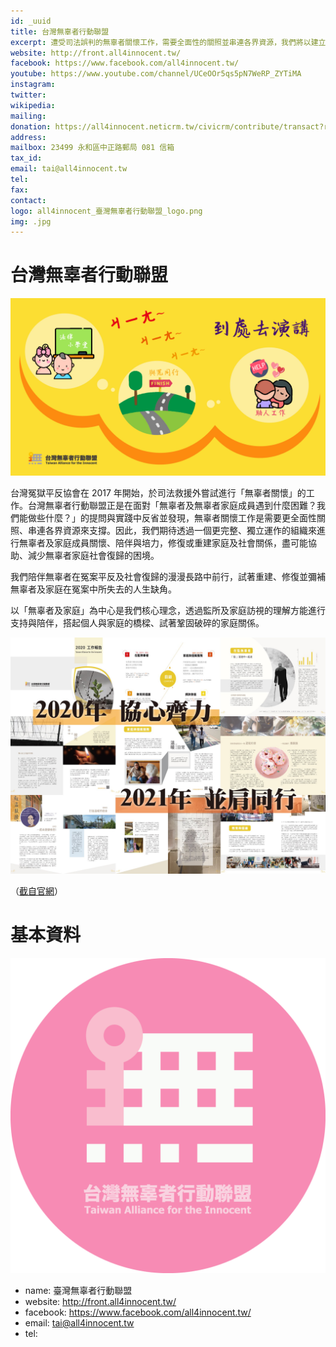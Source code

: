 ```yaml
---
id: _uuid
title: 台灣無辜者行動聯盟
excerpt: 遭受司法誤判的無辜者關懷工作，需要全面性的關照並串連各界資源，我們將以建立無辜者及家庭成員的支持系統、修復家庭及社會關係並減少無辜者家庭社會復歸的困境為主要目標。
website: http://front.all4innocent.tw/
facebook: https://www.facebook.com/all4innocent.tw/
youtube: https://www.youtube.com/channel/UCeOOr5qs5pN7WeRP_ZYTiMA
instagram:
twitter:
wikipedia:
mailing:
donation: https://all4innocent.neticrm.tw/civicrm/contribute/transact?reset=1&id=2
address:
mailbox: 23499 永和區中正路郵局 081 信箱
tax_id:
email: tai@all4innocent.tw
tel:
fax:
contact:
logo: all4innocent_臺灣無辜者行動聯盟_logo.png
img: .jpg
---
```


# 台灣無辜者行動聯盟

![](./all4innocent_臺灣無辜者行動聯盟_banner.jpg)

台灣冤獄平反協會在 2017 年開始，於司法救援外嘗試進行「無辜者關懷」的工作。台灣無辜者行動聯盟正是在面對「無辜者及無辜者家庭成員遇到什麼困難？我們能做些什麼？」的提問與實踐中反省並發現，無辜者關懷工作是需要更全面性關照、串連各界資源來支撐。因此，我們期待透過一個更完整、獨立運作的組織來進行無辜者及家庭成員關懷、陪伴與培力，修復或重建家庭及社會關係，盡可能協助、減少無辜者家庭社會復歸的困境。

我們陪伴無辜者在冤案平反及社會復歸的漫漫長路中前行，試著重建、修復並彌補無辜者及家庭在冤案中所失去的人生缺角。

以「無辜者及家庭」為中心是我們核心理念，透過監所及家庭訪視的理解方能進行支持與陪伴，搭起個人與家庭的橋樑、試著鞏固破碎的家庭關係。

![](./all4innocent_臺灣無辜者行動聯盟_pix.jpg)

（[截自官網](http://front.all4innocent.tw/index.php/home)）

# 基本資料

![](./all4innocent_臺灣無辜者行動聯盟_logo.png)

-   name: 臺灣無辜者行動聯盟
-   website: http://front.all4innocent.tw/
-   facebook: https://www.facebook.com/all4innocent.tw/
-   email: tai@all4innocent.tw
-   tel:
